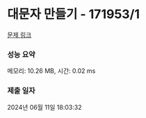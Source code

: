 # 대문자 만들기 - 171953/1 

[문제 링크](https://level.goorm.io/exam/171953/%EB%8C%80%EB%AC%B8%EC%9E%90-%EB%A7%8C%EB%93%A4%EA%B8%B0/quiz/1) 

### 성능 요약

메모리: 10.26 MB, 시간: 0.02 ms

### 제출 일자

2024년 06월 11일 18:03:32

